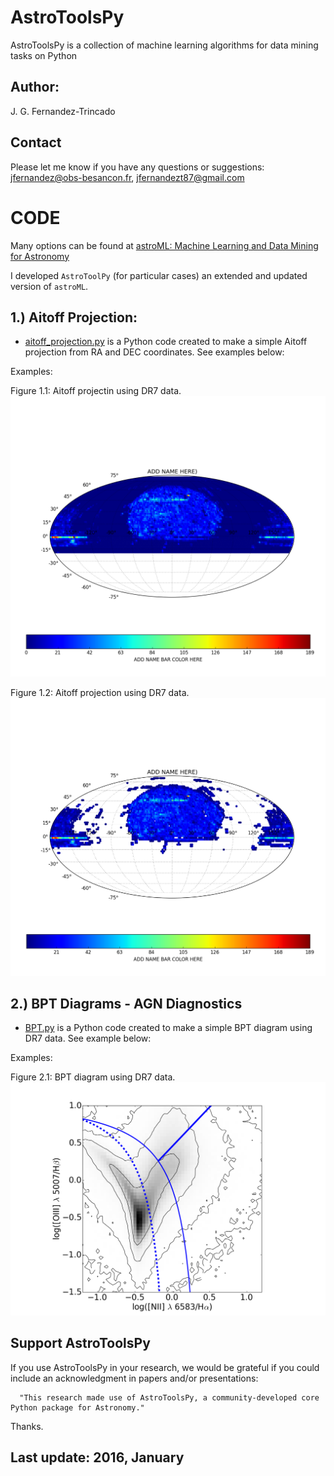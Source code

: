 AstroToolsPy
===

AstroToolsPy is a collection of machine learning algorithms for data mining tasks on Python 

Author:
---
J. G. Fernandez-Trincado

Contact
---

Please let me know if you have any questions or suggestions: jfernandez@obs-besancon.fr, jfernandezt87@gmail.com


CODE
==

Many options can be found at [astroML: Machine Learning and Data Mining for Astronomy ](http://www.astroml.org "astroML")

I developed `AstroToolPy` (for particular cases) an extended and updated version of `astroML`.


1.) Aitoff Projection: 
---

* [aitoff_projection.py](https://github.com/Fernandez-Trincado/AstroToolsPy/blob/master/aitoff_projection.py) is a Python code created to make a simple Aitoff projection from RA and DEC coordinates. See examples below:

Examples:

Figure 1.1: Aitoff projectin using DR7 data. 
![Figure1](https://github.com/Fernandez-Trincado/AstroToolsPy/blob/master/Figures/Figure1.png)

Figure 1.2: Aitoff projection using DR7 data. 
![Figure2](https://github.com/Fernandez-Trincado/AstroToolsPy/blob/master/Figures/Figure2.png)


2.) BPT Diagrams - AGN Diagnostics
---

* [BPT.py](https://github.com/Fernandez-Trincado/AstroToolsPy/blob/master/BPT.py) is a Python code created to make a simple BPT diagram using DR7 data. See example below:

Examples:

Figure 2.1: BPT diagram using DR7 data. 
![Figure3](https://github.com/Fernandez-Trincado/AstroToolsPy/blob/master/Figures/BPT_DIAGRAM.png)


Support AstroToolsPy
--

If you use AstroToolsPy in your research, we would be grateful if you could include an acknowledgment in papers and/or presentations:

      "This research made use of AstroToolsPy, a community-developed core Python package for Astronomy."

Thanks.

Last update: 2016, January
--


